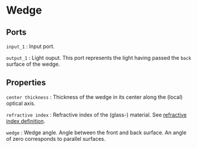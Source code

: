 # Wedge

## Ports

`input_1`
: Input port.

`output_1`
: Light ouput. This port represents the light having passed the `back` surface of the wedge.

## Properties

`center thickness`
: Thickness of the wedge in its center along the (local) optical axis.

`refractive index`
: Refractive index of the (glass-) material. See [refractive index definition](../refractive_index.md).

`wedge`
: Wedge angle. Angle between the front and back surface. An angle of zero corresponds to parallel surfaces.